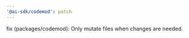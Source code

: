 ```yaml
---
'@ai-sdk/codemod': patch
---
```


fix (packages/codemod): Only mutate files when changes are needed.
